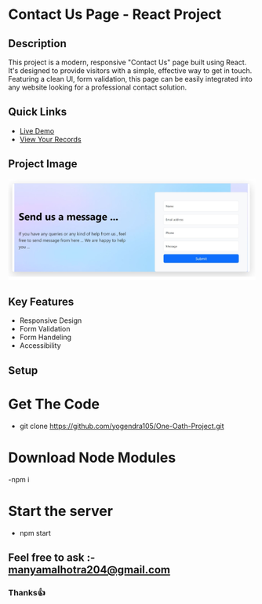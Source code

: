 # Contact Us Page - React Project

## Description

This project is a modern, responsive "Contact Us" page built using React. It's designed to provide visitors with a simple, effective way to get in touch. Featuring a clean UI, form validation, this page can be easily integrated into any website looking for a professional contact solution.

## Quick Links

- <a href="https://dulcet-sopapillas-1bbb97.netlify.app/">Live Demo</a>
- <a href="https://docs.google.com/spreadsheets/d/1M5bJxcnDLYAQe77GGtzVNPzM1DcFjSCCObdVkgUKNWY/edit?usp=sharing">View Your Records</a>

## Project Image

<img src="https://github.com/sundramsharma1/Manya-Oath-One-Projects/blob/main/Untitled.jpg">

## Key Features

- Responsive Design
- Form Validation 
- Form Handeling 
- Accessibility

## Setup
 # Get The Code
 - git clone https://github.com/yogendra105/One-Oath-Project.git
 # Download Node Modules
 -npm i
 # Start the server
 - npm start
   
## Feel free to ask :- manyamalhotra204@gmail.com

### Thanks👍
